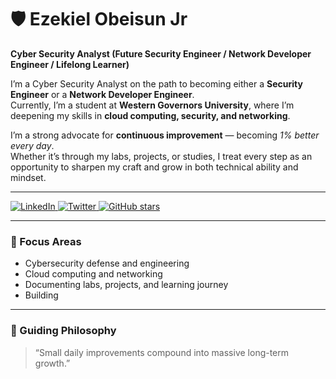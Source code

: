 # 🛡️ Ezekiel Obeisun Jr  

**Cyber Security Analyst (Future Security Engineer / Network Developer Engineer / Lifelong Learner)**  

I’m a Cyber Security Analyst on the path to becoming either a **Security Engineer** or a **Network Developer Engineer**.  
Currently, I’m a student at **Western Governors University**, where I’m deepening my skills in **cloud computing, security, and networking**.  

I’m a strong advocate for **continuous improvement** — becoming *1% better every day*.  
Whether it’s through my labs, projects, or studies, I treat every step as an opportunity to sharpen my craft and grow in both technical ability and mindset.  

---

<p align="left">
  <a href="https://www.linkedin.com/in/NerdPioneer/">
    <img alt="LinkedIn" title="Connect on LinkedIn" src="https://img.shields.io/badge/LinkedIn-Connect-blue?style=for-the-badge&logo=linkedin"/>
  </a>
  <a href="https://x.com/NerdPioneer">
    <img alt="Twitter" title="Follow me on Twitter" src="https://img.shields.io/badge/Twitter-Follow-1DA1F2?style=for-the-badge&logo=twitter"/>
  </a>
  <a href="https://github.com/NerdPioneer?tab=repositories&sort=stargazers">
    <img alt="GitHub stars" title="Total stars on GitHub" src="https://img.shields.io/github/stars/NerdPioneer?color=55960c&style=for-the-badge&logo=github&label=Stars"/>
  </a>
</p>

---

### 🎯 Focus Areas
- Cybersecurity defense and engineering  
- Cloud computing and networking  
- Documenting labs, projects, and learning journey
- Building  

---

### 🌱 Guiding Philosophy
> “Small daily improvements compound into massive long-term growth.”

